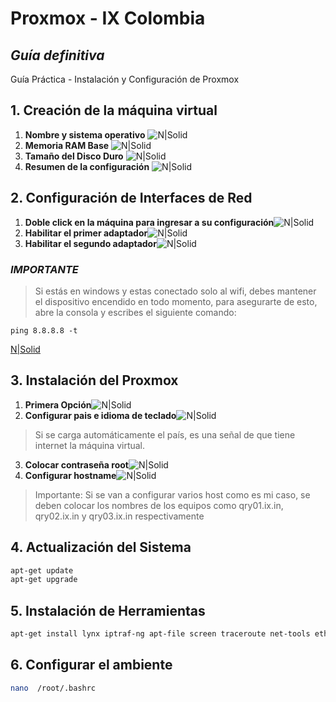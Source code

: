# Proxmox - IX Colombia
## _Guía definitiva_
Guía Práctica - Instalación y Configuración de Proxmox

## 1. Creación de la máquina virtual
  1. **Nombre y sistema operativo** ![N|Solid][001]
  2. **Memoria RAM Base** ![N|Solid][002]
  3. **Tamaño del Disco Duro** ![N|Solid][003] 
  4. **Resumen de la configuración** ![N|Solid][004]

## 2. Configuración de Interfaces de Red
  1. **Doble click en la máquina para ingresar a su configuración**![N|Solid][005]
  2. **Habilitar el primer adaptador**![N|Solid][006]
  3. **Habilitar el segundo adaptador**![N|Solid][007]


### _IMPORTANTE_
  >Si estás en windows y estas conectado solo al wifi, debes mantener el dispositivo encendido en todo momento, para asegurarte de esto, abre la consola y escribes el siguiente comando:

```
ping 8.8.8.8 -t
```
[N|Solid][008]

## 3. Instalación del Proxmox
  1. **Primera Opción**![N|Solid][009]
  2. **Configurar pais e idioma de teclado**![N|Solid][009.5]
>Si se carga automáticamente el país, es una señal de que tiene internet la máquina virtual.
  3. **Colocar contraseña root**![N|Solid][010]
  4. **Configurar hostname**![N|Solid][011]

>Importante: Si se van a configurar varios host como es mi caso, se deben colocar los nombres de los equipos como qry01.ix.in, qry02.ix.in y qry03.ix.in respectivamente

## 4. Actualización del Sistema
```sh
apt-get update
apt-get upgrade
```

## 5. Instalación de Herramientas
```sh
apt-get install lynx iptraf-ng apt-file screen traceroute net-tools ethtool
```

## 6. Configurar el ambiente
```sh
nano  /root/.bashrc
```


[001]: https://raw.githubusercontent.com/ebertlast/proxmox/master/assets/0001.png
[002]: https://raw.githubusercontent.com/ebertlast/proxmox/master/assets/0002.png
[003]: https://raw.githubusercontent.com/ebertlast/proxmox/master/assets/0003.png
[004]: https://raw.githubusercontent.com/ebertlast/proxmox/master/assets/0004.png
[005]: https://raw.githubusercontent.com/ebertlast/proxmox/master/assets/0005.png
[006]: https://raw.githubusercontent.com/ebertlast/proxmox/master/assets/0006.png
[007]: https://raw.githubusercontent.com/ebertlast/proxmox/master/assets/0007.png
[008]: https://raw.githubusercontent.com/ebertlast/proxmox/master/assets/0008.png
[009]: https://raw.githubusercontent.com/ebertlast/proxmox/master/assets/0009.png
[009.5]: https://raw.githubusercontent.com/ebertlast/proxmox/master/assets/0009.5.png
[010]: https://raw.githubusercontent.com/ebertlast/proxmox/master/assets/0010.png
[011]: https://raw.githubusercontent.com/ebertlast/proxmox/master/assets/0011.png

[Naranja]: http://icons.iconarchive.com/icons/google/noto-emoji-animals-nature/256/22221-cat-icon.png